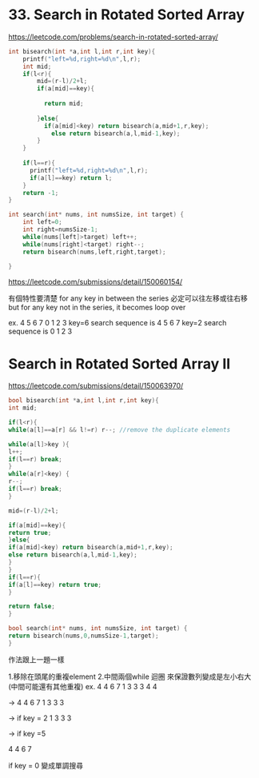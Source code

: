  
 
# 33. Search in Rotated Sorted Array
 https://leetcode.com/problems/search-in-rotated-sorted-array/

```c
int bisearch(int *a,int l,int r,int key){
    printf("left=%d,right=%d\n",l,r); 
    int mid;
    if(l<r){
        mid=(r-l)/2+l;
        if(a[mid]==key){
            
          return mid;
          
        }else{
          if(a[mid]<key) return bisearch(a,mid+1,r,key);
            else return bisearch(a,l,mid-1,key);       
        }
    }
    
    if(l==r){
      printf("left=%d,right=%d\n",l,r); 
      if(a[l]==key) return l;
    } 
    return -1;
}

int search(int* nums, int numsSize, int target) {
    int left=0;
    int right=numsSize-1;
    while(nums[left]>target) left++;
    while(nums[right]<target) right--;
    return bisearch(nums,left,right,target);
    
}
```

https://leetcode.com/submissions/detail/150060154/


有個特性要清楚
for any key in between the series 必定可以往左移或往右移
but for any key not in the series, it becomes loop over

ex. 4 5 6 7 0 1 2 3
key=6 search sequence is 4 5 6 7
key=2 search sequence is 0 1 2 3



# Search in Rotated Sorted Array II
https://leetcode.com/submissions/detail/150063970/
```c
bool bisearch(int *a,int l,int r,int key){
int mid;

if(l<r){
while(a[l]==a[r] && l!=r) r--; //remove the duplicate elements

while(a[l]>key ){
l++;
if(l==r) break;
}
while(a[r]<key) {
r--;
if(l==r) break;
}

mid=(r-l)/2+l;

if(a[mid]==key){
return true;
}else{
if(a[mid]<key) return bisearch(a,mid+1,r,key);
else return bisearch(a,l,mid-1,key);
}
}
if(l==r){
if(a[l]==key) return true;
}

return false;
}

bool search(int* nums, int numsSize, int target) {
return bisearch(nums,0,numsSize-1,target);
}
```

作法跟上一題一樣

1.移除在頭尾的重複element
2.中間兩個while 迴圈 來保證數列變成是左小右大(中間可能還有其他重複)
ex. 4 4 6 7 1 3 3 3 4 4

-> 4 4 6 7 1 3 3 3

-> if key = 2
1 3 3 3

-> if key =5

4 4 6 7

if key = 0 變成單調搜尋
